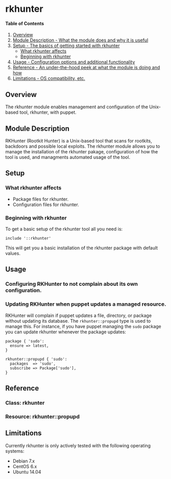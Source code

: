 # rkhunter

#### Table of Contents

1. [Overview](#overview)
2. [Module Description - What the module does and why it is useful](#module-description)
3. [Setup - The basics of getting started with rkhunter](#setup)
    * [What rkhunter affects](#what-rkhunter-affects)
    * [Beginning with rkhunter](#beginning-with-rkhunter)
4. [Usage - Configuration options and additional functionality](#usage)
5. [Reference - An under-the-hood peek at what the module is doing and how](#reference)
5. [Limitations - OS compatibility, etc.](#limitations)

## Overview

The rkhunter module enables management and configuration of the Unix-based tool, rkhunter, with puppet.

## Module Description

RKHunter (Rootkit Hunter) is a Unix-based tool that scans for rootkits, backdoors and possible local exploits. The rkhunter module allows you to manage the installation of the rkhunter pakage, configuration of how the tool is used, and managments automated usage of the tool.

## Setup

### What rkhunter affects

* Package files for rkhunter.
* Configuration files for rkhunter.


### Beginning with rkhunter

To get a basic setup of the rkhunter tool all you need is:

    include '::rkhunter'

This will get you a basic installation of the rkhunter package with default values.

## Usage

### Configuring RKHunter to not complain about its own configuration.

### Updating RKHunter when puppet updates a managed resource.

RKHunter will complain if puppet updates a file, directory, or package without updating its database.  The `rkhunter::propupd` type is used to manage this.  For instance, if you have puppet managing the `sudo` package you can update rkhunter whenever the package updates:

    package { 'sudo':
      ensure => latest,
    }
    
    rkhunter::propupd { 'sudo':
      packages  => 'sudo',
      subscribe => Package['sudo'],
    }

## Reference

### Class: rkhunter

### Resource: rkhunter::propupd

## Limitations

Currently rkhunter is only actively tested with the following operating systems:

* Debian 7.x
* CentOS 6.x
* Ubuntu 14.04
